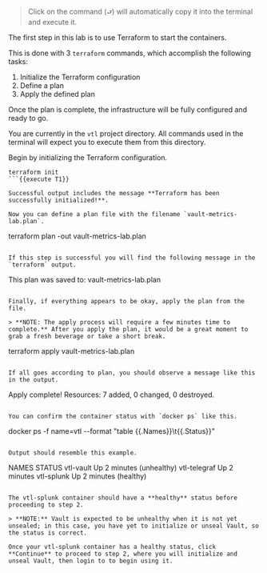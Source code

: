 > Click on the command (`⮐`) will automatically copy it into the terminal and execute it.

The first step in this lab is to use Terraform to start the containers.

This is done with 3 `terraform` commands, which accomplish the following tasks:

1. Initialize the Terraform configuration
2. Define a plan
3. Apply the defined plan

Once the plan is complete, the infrastructure will be fully configured and ready to go.

You are currently in the `vtl` project directory. All commands used in the terminal will expect you to execute them from this directory.

Begin by initializing the Terraform configuration.

```
terraform init
```{{execute T1}}

Successful output includes the message **Terraform has been successfully initialized!**.

Now you can define a plan file with the filename `vault-metrics-lab.plan`.

```
terraform plan -out vault-metrics-lab.plan
```{{execute T1}}

If this step is successful you will find the following message in the `terraform` output.

```
This plan was saved to: vault-metrics-lab.plan
```

Finally, if everything appears to be okay, apply the plan from the file.

> **NOTE: The apply process will require a few minutes time to complete.** After you apply the plan, it would be a great moment to grab a fresh beverage or take a short break.

```
terraform apply vault-metrics-lab.plan
```{{execute T1}}

If all goes according to plan, you should observe a message like this in the output.

```
Apply complete! Resources: 7 added, 0 changed, 0 destroyed.
```

You can confirm the container status with `docker ps` like this.

```
docker ps -f name=vtl --format "table {{.Names}}\t{{.Status}}"
```{{execute T1}}

Output should resemble this example.

```
NAMES               STATUS
vtl-vault           Up 2 minutes (unhealthy)
vtl-telegraf        Up 2 minutes
vtl-splunk          Up 2 minutes (healthy)
```

The vtl-splunk container should have a **healthy** status before proceeding to step 2.

> **NOTE:** Vault is expected to be unhealthy when it is not yet unsealed; in this case, you have yet to initialize or unseal Vault, so the status is correct.

Once your vtl-splunk container has a healthy status, click **Continue** to proceed to step 2, where you will initialize and unseal Vault, then login to to begin using it.
